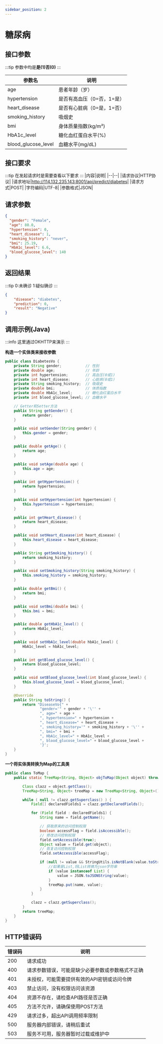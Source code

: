 ```yaml
---
sidebar_position: 2
---
```


# 糖尿病

## 接口参数
:::tip
参数中均是**是(1)否(0)**
:::


|参数名|说明|
|--|--|
|age|患者年龄（岁）|
|hypertension|是否有高血压（0=否，1=是）|
|heart_disease|是否有心脏病（0=是，1=否）|
|smoking_history|吸烟史|
|bmi|身体质量指数(kg/m²)|
|HbA1c_level|糖化血红蛋白水平(%)|
|blood_glucose_level|血糖水平(mg/dL)|


## 接口要求
:::tip
在发起请求时是需要查看以下要求
:::
|内容|说明|
|--|--|
|请求协议|HTTP协议|
|请求地址|http://114.132.235.143:8001/api/predict/diabetes|
|请求方式|POST|
|字符编码|UTF-8|
|参数格式|JSON|

## 请求参数
```json
{
  "gender": "Female",
  "age": 80.0,
  "hypertension": 0,
  "heart_disease": 1,
  "smoking_history": "never",
  "bmi": 25.19,
  "HbA1c_level": 6.6,
  "blood_glucose_level": 140
}
```

## 返回结果
:::tip
0:未确诊
1:疑似确诊
:::
```json
{
    "disease": "diabetes",
    "prediction": 0,
    "result": "Negative"
}
```


## 调用示例(Java)
:::info
这里通过OKHTTP来演示
:::



**构造一个实体类来接收参数**
```java
public class DiabetesVo {
    private String gender;           // 性别
    private double age;              // 年龄
    private int hypertension;        // 高血压(0或1)
    private int heart_disease;       // 心脏病(0或1)
    private String smoking_history;  // 吸烟史
    private double bmi;              // 体质指数
    private double HbA1c_level;      // 糖化血红蛋白水平
    private int blood_glucose_level; // 血糖水平

    // Getter和Setter方法
    public String getGender() {
        return gender;
    }

    public void setGender(String gender) {
        this.gender = gender;
    }

    public double getAge() {
        return age;
    }

    public void setAge(double age) {
        this.age = age;
    }

    public int getHypertension() {
        return hypertension;
    }

    public void setHypertension(int hypertension) {
        this.hypertension = hypertension;
    }

    public int getHeart_disease() {
        return heart_disease;
    }

    public void setHeart_disease(int heart_disease) {
        this.heart_disease = heart_disease;
    }

    public String getSmoking_history() {
        return smoking_history;
    }

    public void setSmoking_history(String smoking_history) {
        this.smoking_history = smoking_history;
    }

    public double getBmi() {
        return bmi;
    }

    public void setBmi(double bmi) {
        this.bmi = bmi;
    }

    public double getHbA1c_level() {
        return HbA1c_level;
    }

    public void setHbA1c_level(double hbA1c_level) {
        HbA1c_level = hbA1c_level;
    }

    public int getBlood_glucose_level() {
        return blood_glucose_level;
    }

    public void setBlood_glucose_level(int blood_glucose_level) {
        this.blood_glucose_level = blood_glucose_level;
    }

    @Override
    public String toString() {
        return "DiseaseVo{" +
                "gender='" + gender + '\'' +
                ", age=" + age +
                ", hypertension=" + hypertension +
                ", heart_disease=" + heart_disease +
                ", smoking_history='" + smoking_history + '\'' +
                ", bmi=" + bmi +
                ", HbA1c_level=" + HbA1c_level +
                ", blood_glucose_level=" + blood_glucose_level +
                '}';
    }
}
```

**一个将实体类转换为Map的工具类**
```java
public class ToMap {
    public static TreeMap<String, Object> objToMap(Object object) throws IllegalAccessException {

        Class clazz = object.getClass();
        TreeMap<String, Object> treeMap = new TreeMap<String, Object>();

        while ( null != clazz.getSuperclass() ) {
            Field[] declaredFields1 = clazz.getDeclaredFields();

            for (Field field : declaredFields1) {
                String name = field.getName();

                // 获取原来的访问控制权限
                boolean accessFlag = field.isAccessible();
                // 修改访问控制权限
                field.setAccessible(true);
                Object value = field.get(object);
                // 恢复访问控制权限
                field.setAccessible(accessFlag);

                if (null != value && StringUtils.isNotBlank(value.toString())) {
                    //如果是List,将List转换为json字符串
                    if (value instanceof List) {
                        value = JSON.toJSONString(value);
                    }
                    treeMap.put(name, value);
                }
            }

            clazz = clazz.getSuperclass();
        }
        return treeMap;
    }
}
```

## HTTP错误码

| 错误码 | 说明 |
| --- | --- |
| 200 | 请求成功 |
| 400 | 请求参数错误，可能是缺少必要参数或参数格式不正确 |
| 401 | 未授权，可能需要提供有效的API密钥或访问令牌 |
| 403 | 禁止访问，没有权限访问该资源 |
| 404 | 资源不存在，请检查API路径是否正确 |
| 405 | 方法不允许，请确保使用POST方法 |
| 429 | 请求过多，超出API调用频率限制 |
| 500 | 服务器内部错误，请稍后重试 |
| 503 | 服务不可用，服务器暂时过载或维护中 |